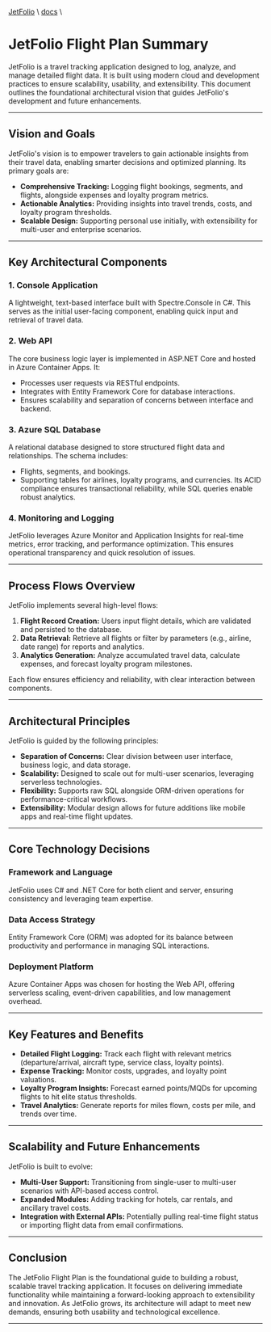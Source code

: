 [JetFolio](..\README.md) \ [docs](README.md) \

# JetFolio Flight Plan Summary

JetFolio is a travel tracking application designed to log, analyze, and manage detailed flight data. It is built using modern cloud and development practices to ensure scalability, usability, and extensibility. This document outlines the foundational architectural vision that guides JetFolio's development and future enhancements.

---

## Vision and Goals

JetFolio's vision is to empower travelers to gain actionable insights from their travel data, enabling smarter decisions and optimized planning. Its primary goals are:
- **Comprehensive Tracking:** Logging flight bookings, segments, and flights, alongside expenses and loyalty program metrics.
- **Actionable Analytics:** Providing insights into travel trends, costs, and loyalty program thresholds.
- **Scalable Design:** Supporting personal use initially, with extensibility for multi-user and enterprise scenarios.

---

## Key Architectural Components

### 1. **Console Application**
A lightweight, text-based interface built with Spectre.Console in C#. This serves as the initial user-facing component, enabling quick input and retrieval of travel data.

### 2. **Web API**
The core business logic layer is implemented in ASP.NET Core and hosted in Azure Container Apps. It:
- Processes user requests via RESTful endpoints.
- Integrates with Entity Framework Core for database interactions.
- Ensures scalability and separation of concerns between interface and backend.

### 3. **Azure SQL Database**
A relational database designed to store structured flight data and relationships. The schema includes:
- Flights, segments, and bookings.
- Supporting tables for airlines, loyalty programs, and currencies.
Its ACID compliance ensures transactional reliability, while SQL queries enable robust analytics.

### 4. **Monitoring and Logging**
JetFolio leverages Azure Monitor and Application Insights for real-time metrics, error tracking, and performance optimization. This ensures operational transparency and quick resolution of issues.

---

## Process Flows Overview

JetFolio implements several high-level flows:
1. **Flight Record Creation:** Users input flight details, which are validated and persisted to the database.
2. **Data Retrieval:** Retrieve all flights or filter by parameters (e.g., airline, date range) for reports and analytics.
3. **Analytics Generation:** Analyze accumulated travel data, calculate expenses, and forecast loyalty program milestones.

Each flow ensures efficiency and reliability, with clear interaction between components.

---

## Architectural Principles

JetFolio is guided by the following principles:
- **Separation of Concerns:** Clear division between user interface, business logic, and data storage.
- **Scalability:** Designed to scale out for multi-user scenarios, leveraging serverless technologies.
- **Flexibility:** Supports raw SQL alongside ORM-driven operations for performance-critical workflows.
- **Extensibility:** Modular design allows for future additions like mobile apps and real-time flight updates.

---

## Core Technology Decisions

### Framework and Language
JetFolio uses C# and .NET Core for both client and server, ensuring consistency and leveraging team expertise.

### Data Access Strategy
Entity Framework Core (ORM) was adopted for its balance between productivity and performance in managing SQL interactions.

### Deployment Platform
Azure Container Apps was chosen for hosting the Web API, offering serverless scaling, event-driven capabilities, and low management overhead.

---

## Key Features and Benefits

- **Detailed Flight Logging:** Track each flight with relevant metrics (departure/arrival, aircraft type, service class, loyalty points).
- **Expense Tracking:** Monitor costs, upgrades, and loyalty point valuations.
- **Loyalty Program Insights:** Forecast earned points/MQDs for upcoming flights to hit elite status thresholds.
- **Travel Analytics:** Generate reports for miles flown, costs per mile, and trends over time.

---

## Scalability and Future Enhancements

JetFolio is built to evolve:
- **Multi-User Support:** Transitioning from single-user to multi-user scenarios with API-based access control.
- **Expanded Modules:** Adding tracking for hotels, car rentals, and ancillary travel costs.
- **Integration with External APIs:** Potentially pulling real-time flight status or importing flight data from email confirmations.

---

## Conclusion

The JetFolio Flight Plan is the foundational guide to building a robust, scalable travel tracking application. It focuses on delivering immediate functionality while maintaining a forward-looking approach to extensibility and innovation. As JetFolio grows, its architecture will adapt to meet new demands, ensuring both usability and technological excellence.

---